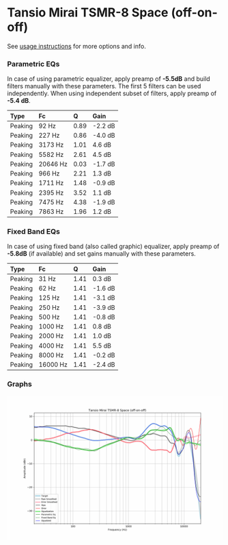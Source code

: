 # Tansio Mirai TSMR-8 Space (off-on-off)
See [usage instructions](https://github.com/jaakkopasanen/AutoEq#usage) for more options and info.

### Parametric EQs
In case of using parametric equalizer, apply preamp of **-5.5dB** and build filters manually
with these parameters. The first 5 filters can be used independently.
When using independent subset of filters, apply preamp of **-5.4 dB**.

| Type    | Fc       |    Q | Gain    |
|:--------|:---------|:-----|:--------|
| Peaking | 92 Hz    | 0.89 | -2.2 dB |
| Peaking | 227 Hz   | 0.86 | -4.0 dB |
| Peaking | 3173 Hz  | 1.01 | 4.6 dB  |
| Peaking | 5582 Hz  | 2.61 | 4.5 dB  |
| Peaking | 20646 Hz | 0.03 | -1.7 dB |
| Peaking | 966 Hz   | 2.21 | 1.3 dB  |
| Peaking | 1711 Hz  | 1.48 | -0.9 dB |
| Peaking | 2395 Hz  | 3.52 | 1.1 dB  |
| Peaking | 7475 Hz  | 4.38 | -1.9 dB |
| Peaking | 7863 Hz  | 1.96 | 1.2 dB  |

### Fixed Band EQs
In case of using fixed band (also called graphic) equalizer, apply preamp of **-5.8dB**
(if available) and set gains manually with these parameters.

| Type    | Fc       |    Q | Gain    |
|:--------|:---------|:-----|:--------|
| Peaking | 31 Hz    | 1.41 | 0.3 dB  |
| Peaking | 62 Hz    | 1.41 | -1.6 dB |
| Peaking | 125 Hz   | 1.41 | -3.1 dB |
| Peaking | 250 Hz   | 1.41 | -3.9 dB |
| Peaking | 500 Hz   | 1.41 | -0.8 dB |
| Peaking | 1000 Hz  | 1.41 | 0.8 dB  |
| Peaking | 2000 Hz  | 1.41 | 1.0 dB  |
| Peaking | 4000 Hz  | 1.41 | 5.5 dB  |
| Peaking | 8000 Hz  | 1.41 | -0.2 dB |
| Peaking | 16000 Hz | 1.41 | -2.4 dB |

### Graphs
![](./Tansio%20Mirai%20TSMR-8%20Space%20(off-on-off).png)